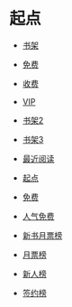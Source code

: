 # 起点


<div id = "首"></div>
<script src = "../js/首.js"></script>


* [书架](https://my.qidian.com/bookcase/)


* [免费](https://m.qidian.com/bookshelf/my?gid=14159146)
* [收费](https://m.qidian.com/bookshelf/my?gid=14159147)
* [VIP](https://m.qidian.com/bookshelf/my?gid=0)
* [书架2](https://m.qidian.com/bookshelf/my?gid=2)
* [书架3](https://m.qidian.com/bookshelf/my?gid=3)


* [最近阅读](https://m.qidian.com/bookshelf/history)
* [起点](https://www.qidian.com/)
* [免费](https://m.qidian.com/free/)
* [人气免费](https://m.qidian.com/hotfree/)


* [新书月票榜](https://www.qidian.com/rank/yuepiao/chn0/month/)
* [月票榜](https://m.qidian.com/rank/yuepiao/)
* [新人榜](https://m.qidian.com/rank/newauthor/)
* [签约榜](https://m.qidian.com/rank/sign/)


<div id = "cmfu_book"></div>
<script src = "../js/起点.js"></script>

